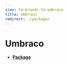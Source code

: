 ```yaml
---
icon: fa-brands fa-umbraco
title: Umbraco
redirect: ./package/
---
```


# Umbraco

- [**Package**](./package/)